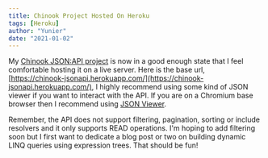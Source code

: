 ```yaml
---
title: Chinook Project Hosted On Heroku
tags: [Heroku]
author: "Yunier"
date: "2021-01-02"
---
```


My [Chinook JSON:API project](https://github.com/circleupx/Chinook) is now in a good enough state that I feel comfortable hosting it on a live server. Here is the base url, [https://chinook-jsonapi.herokuapp.com/](https://chinook-jsonapi.herokuapp.com/), I highly recommend using some kind of JSON viewer if you want to interact with the API. If you are on a Chromium base browser then I recommend using [JSON Viewer](https://chrome.google.com/webstore/detail/json-viewer/gbmdgpbipfallnflgajpaliibnhdgobh).

Remember, the API does not support filtering, pagination, sorting or include resolvers and it only supports READ operations. I'm hoping to add filtering soon but I first want to dedicate a blog post or two on building dynamic LINQ queries using expression trees. That should be fun!
